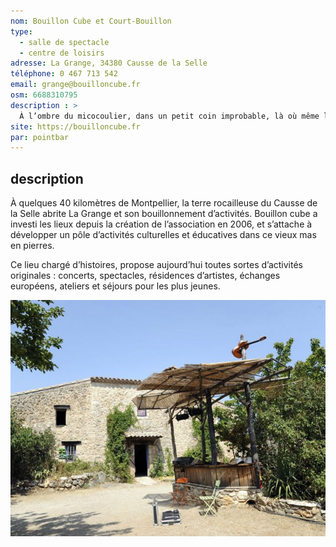 ```yaml
---
nom: Bouillon Cube et Court-Bouillon
type: 
  - salle de spectacle
  - centre de loisirs
adresse: La Grange, 34380 Causse de la Selle
téléphone: 0 467 713 542
email: grange@bouilloncube.fr
osm: 6688310795
description : >
  À l’ombre du micocoulier, dans un petit coin improbable, là où même les cailloux sentent bon la garrigue, Bouillon Cube propose des soirées culturelles et des activités pour tout public et tout âge.
site: https://bouilloncube.fr
par: pointbar
---
```


## description

À quelques 40 kilomètres de Montpellier, la terre rocailleuse du Causse de la Selle abrite La Grange et son bouillonnement d’activités. Bouillon cube a investi les lieux depuis la création de l’association en 2006, et s’attache à développer un pôle d’activités culturelles et éducatives dans ce vieux mas en pierres.  
  
Ce lieu chargé d’histoires, propose aujourd’hui toutes sortes d’activités originales : concerts, spectacles, résidences d’artistes, échanges européens, ateliers et séjours pour les plus jeunes.

![bouillon-cube](./media/bouillon-cube.jpg)